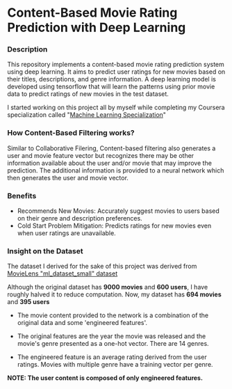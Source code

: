 # Content-Based Movie Rating Prediction with Deep Learning

### Description

This repository implements a content-based movie rating prediction system using deep learning. It aims to predict user ratings for new movies based on their titles, descriptions, and genre information. A deep learning model is developed using tensorflow that will learn the patterns using prior movie data to predict ratings of new movies in the test dataset.

I started working on this project all by myself while completing my Coursera specialization called "[Machine Learning Specialization](https://www.coursera.org/account/accomplishments/specialization/NG3GPTVN7M8E?utm_source=link&utm_medium=certificate&utm_content=cert_image&utm_campaign=sharing_cta&utm_product=s12n)"

### How Content-Based Filtering works?

Similar to Collaborative Filering, Content-based filtering also generates a user and movie feature vector but recognizes there may be other information available about the user and/or movie that may improve the prediction. The additional information is provided to a neural network which then generates the user and movie vector.

### Benefits

- Recommends New Movies: Accurately suggest movies to users based on their genre and description preferences.
- Cold Start Problem Mitigation: Predicts ratings for new movies even when user ratings are unavailable.

### Insight on the Dataset

The dataset I derived for the sake of this project was derived from [MovieLens "ml_dataset_small" dataset ](https://grouplens.org/datasets/movielens/latest/) 

Although the original dataset has **9000 movies** and **600 users**, I have roughly halved it to reduce computation. Now, my dataset has **694 movies** and **395 users**

- The movie content provided to the network is a combination of the original data and some 'engineered features'.

- The original features are the year the movie was released and the movie's genre presented as a one-hot vector. There are 14 genres. 

- The engineered feature is an average rating derived from the user ratings. Movies with multiple genre have a training vector per genre. 

**NOTE: The user content is composed of only engineered features.**
